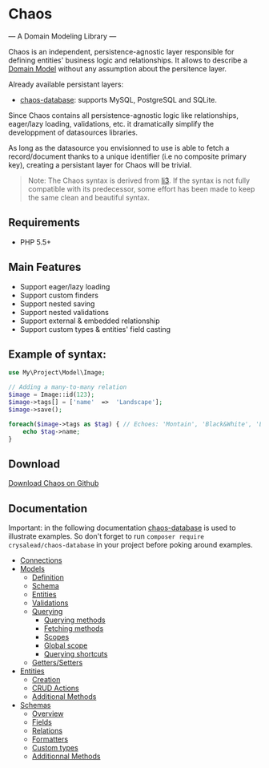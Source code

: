 # Chaos
— A Domain Modeling Library —

Chaos is an independent, persistence-agnostic layer responsible for defining entities' business logic and relationships. It allows to describe a [Domain Model](https://en.wikipedia.org/wiki/Domain_model) without any assumption about the persitence layer.

Already available persistant layers:
  * [chaos-database](https://github.com/crysalead/chaos-database): supports MySQL, PostgreSQL and SQLite.

Since Chaos contains all persistence-agnostic logic like relationships, eager/lazy loading, validations, etc. it dramatically simplify the developpment of datasources libraries.

As long as the datasource you envisionned to use is able to fetch a record/document thanks to a unique identifier (i.e no composite primary key), creating a persistant layer for Chaos will be trivial.

> Note: The Chaos syntax is derived from [li3](http://li3.me/). If the syntax is not fully compatible with its predecessor, some effort has been made to keep the same clean and beautiful syntax.

## Requirements

 * PHP 5.5+

## Main Features

* Support eager/lazy loading
* Support custom finders
* Support nested saving
* Support nested validations
* Support external & embedded relationship
* Support custom types & entities' field casting

## Example of syntax:

```php
use My\Project\Model\Image;

// Adding a many-to-many relation
$image = Image::id(123);
$image->tags[] = ['name'  =>  'Landscape'];
$image->save();

foreach($image->tags as $tag) { // Echoes: 'Montain', 'Black&White', 'Landscape'
    echo $tag->name;
}
```

## Download

[Download Chaos on Github](https://github.com/crysalead/chaos)

## Documentation

Important: in the following documentation [chaos-database](https://github.com/crysalead/chaos-database) is used to illustrate examples. So don't forget to run `composer require crysalead/chaos-database` in your project before poking around examples.

* [Connections](connections.md)
* [Models](models.md)
  * [Definition](models.md#definition)
  * [Schema](models.md#schema)
  * [Entities](models.md#entities)
  * [Validations](models.md#validations)
  * [Querying](models.md#Querying)
    * [Querying methods](models.md#querying_methods)
    * [Fetching methods](models.md#fetching_methods)
    * [Scopes](models.md#Scopes)
    * [Global scope](models.md#global_scope)
    * [Querying shortcuts](models.md#querying_shortcuts)
  * [Getters/Setters](models.md#getters_getters)
* [Entities](entities.md)
  * [Creation](entities.md#creation)
  * [CRUD Actions](entities.md#crud)
  * [Additional Methods](entities.md#methods)
* [Schemas](schemas.md)
  * [Overview](schemas.md#overview)
  * [Fields](schemas.md#fields)
  * [Relations](schemas.md#relations)
  * [Formatters](schemas.md#formatters)
  * [Custom types](schemas.md#types)
  * [Additionnal Methods](schemas.md#methods)
